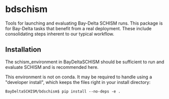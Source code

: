 # bdschism

Tools for launching and evaluating Bay-Delta SCHISM runs. This package is for Bay-Delta tasks that benefit from a real deployment. These include
consolidating steps inherent to our typical workflow. 


Installation
------------

The schism_environment in BayDeltaSCHISM should be sufficient to run and evaluate SCHISM and is recommended here.

This environment is not on conda. It may be required to handle using a "developer install", which keeps the files right in your install directory:

`BayDeltaSCHISM/bdschism$ pip install --no-deps -e .`



